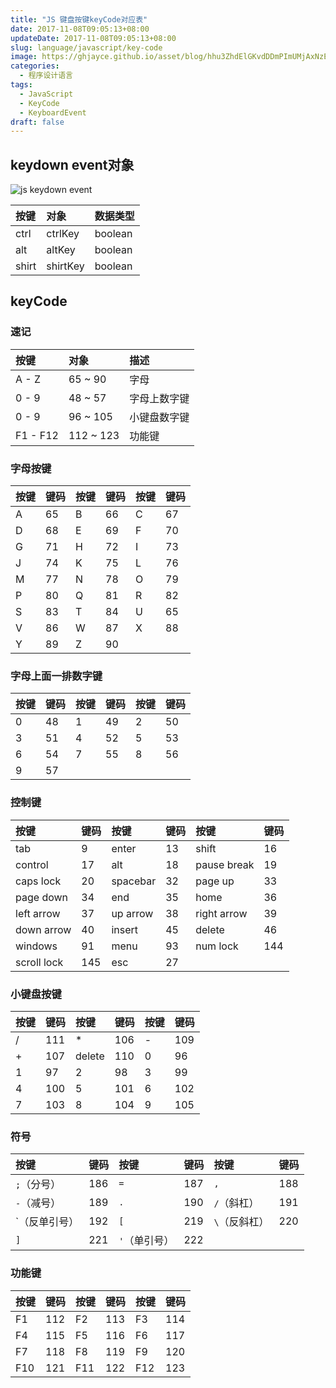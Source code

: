 ```yaml
---
title: "JS 键盘按键keyCode对应表"
date: 2017-11-08T09:05:13+08:00
updateDate: 2017-11-08T09:05:13+08:00
slug: language/javascript/key-code
image: https://ghjayce.github.io/asset/blog/hhu3ZhdElGKvdDDmPImUMjAxNzExMDhfMDkwNTEz.jpeg
categories:
  - 程序设计语言
tags:
  - JavaScript
  - KeyCode
  - KeyboardEvent
draft: false
---
```


## keydown event对象

![js keydown event](https://ghjayce.github.io/asset/blog/XQ9pwkmDr2oRDf8QMnTYMjAxODAzMzFfMTEyMTAw.jpeg "js keydown event")

| 按键    | 对象       | 数据类型    |
| :---- | :------- | :------ |
| ctrl  | ctrlKey  | boolean |
| alt   | altKey   | boolean |
| shirt | shirtKey | boolean |

## keyCode

### 速记
| 按键       | 对象        | 描述     |
| :------- | :-------- | :----- |
| A - Z    | 65 ~ 90   | 字母     |
| 0 - 9    | 48 ~ 57   | 字母上数字键 |
| 0 - 9    | 96 ~ 105  | 小键盘数字键 |
| F1 - F12 | 112 ~ 123 | 功能键    |

### 字母按键

| 按键  | 键码  | 按键  | 键码  | 按键  | 键码  |
| :-- | :-- | :-- | :-- | :-- | :-- |
| A   | 65  | B   | 66  | C   | 67  |
| D   | 68  | E   | 69  | F   | 70  |
| G   | 71  | H   | 72  | I   | 73  |
| J   | 74  | K   | 75  | L   | 76  |
| M   | 77  | N   | 78  | O   | 79  |
| P   | 80  | Q   | 81  | R   | 82  |
| S   | 83  | T   | 84  | U   | 65  |
| V   | 86  | W   | 87  | X   | 88  |
| Y   | 89  | Z   | 90  |     |     |


### 字母上面一排数字键

| 按键  | 键码  | 按键  | 键码  | 按键  | 键码  |
| :-- | :-- | :-- | :-- | :-- | :-- |
| 0   | 48  | 1   | 49  | 2   | 50  |
| 3   | 51  | 4   | 52  | 5   | 53  |
| 6   | 54  | 7   | 55  | 8   | 56  |
| 9   | 57  |     |     |     |     |

### 控制键

| 按键          | 键码  | 按键       | 键码  | 按键          | 键码  |
| :---------- | :-- | :------- | :-- | :---------- | :-- |
| tab         | 9   | enter    | 13  | shift       | 16  |
| control     | 17  | alt      | 18  | pause break | 19  |
| caps lock   | 20  | spacebar | 32  | page up     | 33  |
| page down   | 34  | end      | 35  | home        | 36  |
| left arrow  | 37  | up arrow | 38  | right arrow | 39  |
| down arrow  | 40  | insert   | 45  | delete      | 46  |
| windows     | 91  | menu     | 93  | num lock    | 144 |
| scroll lock | 145 | esc      | 27  |             |     |

### 小键盘按键

| 按键  | 键码  | 按键     | 键码  | 按键  | 键码  |
| :-- | :-- | :----- | :-- | :-- | :-- |
| /   | 111 | *      | 106 | -   | 109 |
| \+  | 107 | delete | 110 | 0   | 96  |
| 1   | 97  | 2      | 98  | 3   | 99  |
| 4   | 100 | 5      | 101 | 6   | 102 |
| 7   | 103 | 8      | 104 | 9   | 105 |

### 符号

| 按键       | 键码  | 按键       | 键码  | 按键       | 键码  |
| :------- | :-- | :------- | :-- | :------- | :-- |
| `;`（分号）  | 186 | `=`      | 187 | `,`      | 188 |
| `-`（减号）  | 189 | `.`      | 190 | `/`（斜杠）  | 191 |
| \`（反单引号） | 192 | `[`      | 219 | `\`（反斜杠） | 220 |
| `]`      | 221 | `'`（单引号） | 222 |          |     |

### 功能键

| 按键 | 键码 | 按键 | 键码 | 按键 | 键码 |
|:---- |:---- |:---- |:---- |:---- |:---- |
| F1   | 112  | F2   | 113  | F3   | 114  |
| F4   | 115  | F5   | 116  | F6   | 117  |
| F7   | 118  | F8   | 119  | F9   | 120  |
| F10  | 121  | F11  | 122  | F12  | 123  |